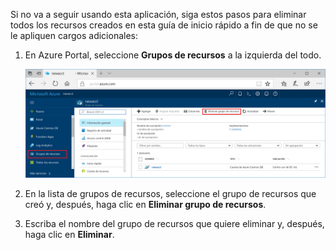 Si no va a seguir usando esta aplicación, siga estos pasos para eliminar todos los recursos creados en esta guía de inicio rápido a fin de que no se le apliquen cargos adicionales:

1. En Azure Portal, seleccione **Grupos de recursos** a la izquierda del todo.  

   ![Métricas en Azure Portal](./media/cosmos-db-delete-resource-group/delete-resources.png)

2. En la lista de grupos de recursos, seleccione el grupo de recursos que creó y, después, haga clic en **Eliminar grupo de recursos**.

3. Escriba el nombre del grupo de recursos que quiere eliminar y, después, haga clic en **Eliminar**.

